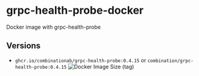 # grpc-health-probe-docker
Docker image with grpc-health-probe


## Versions
* `ghcr.io/combinationab/grpc-health-probe:0.4.15` or `combination/grpc-health-probe:0.4.15` ![Docker Image Size (tag)](https://img.shields.io/docker/image-size/combination/grpc-health-probe/0.4.15)
